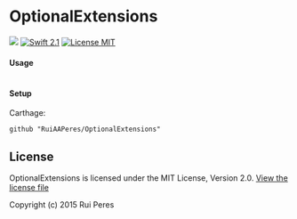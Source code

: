 # OptionalExtensions

<a href="https://github.com/Carthage/Carthage"><img src="https://img.shields.io/badge/Carthage-compatible-4BC51D.svg?style=flat"></a>
[![Swift 2.1](https://img.shields.io/badge/Swift-2.1-orange.svg?style=flat)](https://developer.apple.com/swift/)
[![License MIT](https://img.shields.io/badge/License-MIT-lightgrey.svg?style=flat)](https://opensource.org/licenses/MIT)

#### Usage

```swift


```

#### Setup


Carthage:

```
github "RuiAAPeres/OptionalExtensions"
```


## License
OptionalExtensions is licensed under the MIT License, Version 2.0. [View the license file](LICENSE)

Copyright (c) 2015 Rui Peres
